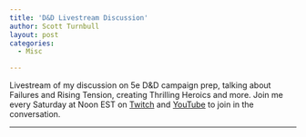 ```yaml
---
title: 'D&D Livestream Discussion'
author: Scott Turnbull
layout: post
categories:
  - Misc

---
```

Livestream of my discussion on 5e D&D campaign prep, talking about Failures and Rising Tension, creating Thrilling Heroics and more. Join me every Saturday at Noon EST on <a rel="noreferrer noopener" href="https://www.twitch.tv/optionalrule" target="_blank">Twitch</a> and <a rel="noreferrer noopener" href="https://www.youtube.com/channel/UCi7AoQ6KbaZQqhdO7heKPqw" target="_blank">YouTube</a> to join in the conversation.

<hr class="wp-block-separator is-style-dots" />

<div class="ose-youtube wp-block-embed-youtube aligncenter">
</div>